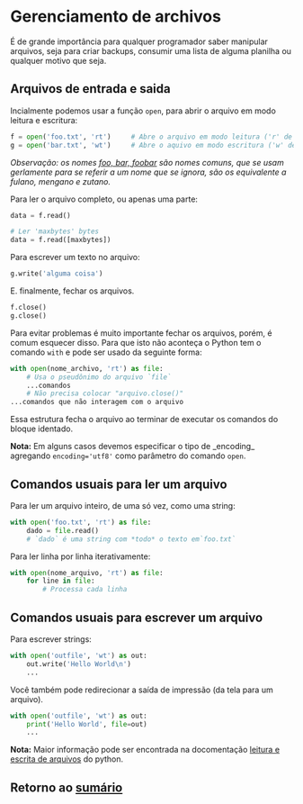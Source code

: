 # Gerenciamento de archivos

É de grande importância para qualquer programador saber manipular arquivos, seja para criar backups, consumir uma lista de alguma planilha ou qualquer motivo que seja. 

## Arquivos de entrada e saida

Incialmente podemos usar a função `open`, para abrir o arquivo em modo leitura e escritura:

```python
f = open('foo.txt', 'rt')     # Abre o arquivo em modo leitura ('r' de read, 't' de text)
g = open('bar.txt', 'wt')     # Abre o aquivo em modo escritura ('w' de write, 't' de text)
```

_Observação: os nomes [foo, bar, foobar](https://es.wikipedia.org/wiki/Foo) são nomes comuns, que se usam gerlamente para se referir a um nome que se ignora, são os equivalente a fulano, mengano e zutano._

Para ler o arquivo completo, ou apenas uma parte:

```python
data = f.read()

# Ler 'maxbytes' bytes
data = f.read([maxbytes])
```

Para escrever um texto no arquivo:

```python
g.write('alguma coisa')
```

E. finalmente, fechar os arquivos.

```python
f.close()
g.close()
```

Para evitar problemas é muito importante fechar os arquivos, porém, é comum esquecer disso. Para que isto não aconteça o Python tem o comando `with` e pode ser usado da seguinte forma:

```python
with open(nome_archivo, 'rt') as file:
    # Usa o pseudônimo do arquivo `file`
    ...comandos
    # Não precisa colocar "arquivo.close()"
...comandos que não interagem com o arquivo
```

Essa estrutura fecha o arquivo ao terminar de executar os comandos do bloque identado.

**Nota:** Em alguns casos devemos especificar o tipo de \_encoding\_ agregando `encoding='utf8'` como parâmetro do comando `open`.

## Comandos usuais para ler um arquivo

Para ler um arquivo inteiro, de uma só vez, como uma string:

```python
with open('foo.txt', 'rt') as file:
    dado = file.read()
    # `dado` é uma string com *todo* o texto em`foo.txt`
```

Para ler linha por linha iterativamente:

```python
with open(nome_arquivo, 'rt') as file:
    for line in file:
        # Processa cada linha
```

## Comandos usuais para escrever um arquivo

Para escrever strings:

```python
with open('outfile', 'wt') as out:
    out.write('Hello World\n')
    ...
```

Você também pode redirecionar a saída de impressão (da tela para um arquivo).

```python
with open('outfile', 'wt') as out:
    print('Hello World', file=out)
    ...
```

**Nota:** Maior informação pode ser encontrada na docomentação [leitura e escrita de arquivos](https://docs.python.org/3/tutorial/inputoutput.html#reading-and-writing-files) do python.

## Retorno ao [sumário](./00_Resumo.md)